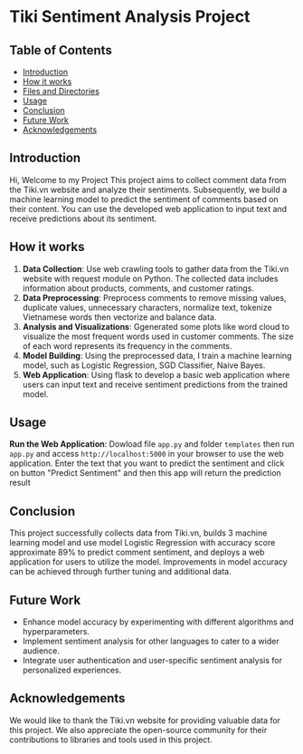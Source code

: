 # Tiki Sentiment Analysis Project

## Table of Contents
- [Introduction](#introduction)
- [How it works](#how-it-works)
- [Files and Directories](#files-and-directories)
- [Usage](#usage)
- [Conclusion](#conclusion)
- [Future Work](#future-work)
- [Acknowledgements](#acknowledgements)

## Introduction
Hi, Welcome to my Project
This project aims to collect comment data from the Tiki.vn website and analyze their sentiments. Subsequently, we build a machine learning model to predict the sentiment of comments based on their content. You can use the developed web application to input text and receive predictions about its sentiment.

## How it works
1. **Data Collection**: Use web crawling tools to gather data from the Tiki.vn website with request module on Python. The collected data includes information about products, comments, and customer ratings.
2. **Data Preprocessing**: Preprocess comments to remove missing values, duplicate values, unnecessary characters, normalize text, tokenize Vietnamese words then vectorize and balance data.
3. **Analysis and Visualizations**: Ggenerated some plots like word cloud to visualize the most frequent words used in customer comments. The size of each word represents its frequency in the comments.
4. **Model Building**: Using the preprocessed data, I train a machine learning model, such as Logistic Regression, SGD Classifier, Naive Bayes.
5. **Web Application**: Using flask to develop a basic web application where users can input text and receive sentiment predictions from the trained model.

## Usage
**Run the Web Application**: Dowload file `app.py` and folder `templates` then run `app.py` and access `http://localhost:5000` in your browser to use the web application.
Enter the text that you want to predict the sentiment and click on button "Predict Sentiment" and then this app will return the prediction result

## Conclusion
This project successfully collects data from Tiki.vn, builds 3 machine learning model and use model Logistic Regression with accuracy score approximate 89% to predict comment sentiment, and deploys a web application for users to utilize the model. Improvements in model accuracy can be achieved through further tuning and additional data.

## Future Work
- Enhance model accuracy by experimenting with different algorithms and hyperparameters.
- Implement sentiment analysis for other languages to cater to a wider audience.
- Integrate user authentication and user-specific sentiment analysis for personalized experiences.

## Acknowledgements
We would like to thank the Tiki.vn website for providing valuable data for this project. We also appreciate the open-source community for their contributions to libraries and tools used in this project.
